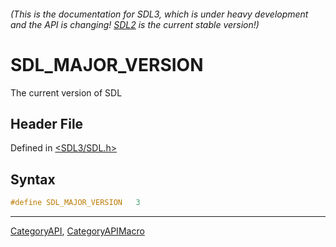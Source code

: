 ###### (This is the documentation for SDL3, which is under heavy development and the API is changing! [SDL2](https://wiki.libsdl.org/SDL2/) is the current stable version!)
# SDL_MAJOR_VERSION

The current version of SDL

## Header File

Defined in [<SDL3/SDL.h>](https://github.com/libsdl-org/SDL/blob/main/include/SDL3/SDL.h)

## Syntax

```c
#define SDL_MAJOR_VERSION   3
```

----
[CategoryAPI](CategoryAPI), [CategoryAPIMacro](CategoryAPIMacro)

